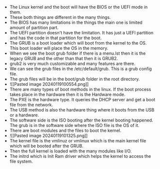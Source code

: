 * The Linux kernel and the boot will have the BIOS or the UEFI mode in them.
* These both things are different in the many things.
* The BIOS has many limitations in the things the main one is limited amount of partition part.
* The UEFI partition doesn't have the limitation. It has just a UEFI partition and has the code in that partition for the boot.
* The GRUB is a boot loader which will boot from the kernel to the OS. This boot loader will place the OS in the memory.
* When we see the boot grub folder if there is a menu.lst then it is the legacy GRUB and the other than that then it is GRUB2.
* grub2 is very much customizable and many features are there.
* We can see the grub files in the /etc/default/grub. This is a grub config file.
* The grub files will be in the boot/grub folder in the root directory.
* ![[Pasted image 20240119100554.png]]
* There are many types of boot methods in the linux. If the boot process takes place in the hardware then it is the Hardware mode.
* The PXE is the hardware type. It queries the DHCP server and get a boot file from the network.
* The USB method is also the hardware thing where it boots from the USB or a hardware. 
* The software side is the ISO booting after the kernel booting happened. The grub is in the software side where the ISO file is the OS of it.
* There are boot modules and the files to boot the kernel. 
* ![[Pasted image 20240119101325.png]]
* The kernel file is the vmlinuz or vmlinux which is the main kernel file which will be booted after the GRUB.
* Then the full kernel is loaded with the many modules like I/O.
* The initrd which is Init Ram driver which helps the kernel to access the file system.
